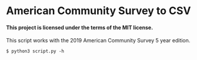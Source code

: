 # American Community Survey to CSV

#### This project is licensed under the terms of the MIT license. 

This script works with the 2019 American Community Survey 5 year edition.


`$ python3 script.py -h`
